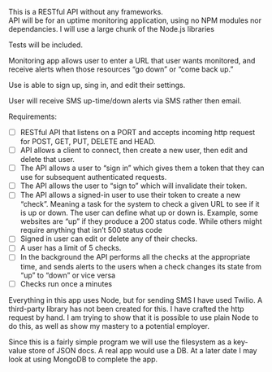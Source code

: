 This is a RESTful API without any frameworks.  
API will be for an uptime monitoring application, using no NPM modules nor dependancies.  I will use a large chunk of the Node.js libraries

Tests will be included.

Monitoring app allows user to enter a URL that user wants monitored, and receive alerts when those resources “go down” or “come back up.”

Use is able to sign up, sing in, and edit their settings.

User will receive SMS up-time/down alerts via SMS rather then email.

Requirements:

- [ ] RESTful API that listens on a PORT and accepts incoming http request for POST, GET, PUT, DELETE and HEAD.
- [ ] API allows a client to connect, then create a new user, then edit and delete that user.
- [ ] The API allows a user to “sign in” which gives them a token that they can use for subsequent authenticated requests.
- [ ] The API allows the user to “sign to” which will invalidate their token.
- [ ] The API allows a signed-in user to use their token to create a new “check”.  Meaning a task for the system to check a given URL to see if it is up or down.  The user can define what up or down is.  Example, some websites are “up” if they produce a 200 status code.  While others might require anything that isn’t 500 status code
- [ ] Signed in user can edit or delete any of their checks. 
- [ ] A user has a limit of 5 checks.
- [ ] In the background the API performs all the checks at the appropriate time, and sends alerts to the users when a check changes its state from “up” to “down” or vice versa
- [ ] Checks run once a minutes

Everything in this app uses Node, but for sending SMS I have used Twilio.  A third-party library has not been created for this.  I have crafted the http request by hand.  I am trying to show that it is possible to use plain Node to do this, as well as show my mastery to a potential employer.  

Since this is a fairly simple program we will use the filesystem as a key-value store of JSON docs.  A real app would use a DB.  At a later date I may look at using MongoDB to complete the app.